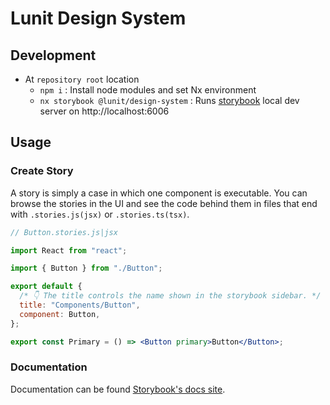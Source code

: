 # Lunit Design System

## Development

- At `repository root` location
  - `npm i` : Install node modules and set Nx environment
  - `nx storybook @lunit/design-system` : Runs [storybook](https://storybook.js.org) local dev server on http://localhost:6006

## Usage

### Create Story

A story is simply a case in which one component is executable.
You can browse the stories in the UI and see the code behind them in files that end with `.stories.js(jsx)` or `.stories.ts(tsx)`.

```jsx
// Button.stories.js|jsx

import React from "react";

import { Button } from "./Button";

export default {
  /* 👇 The title controls the name shown in the storybook sidebar. */
  title: "Components/Button",
  component: Button,
};

export const Primary = () => <Button primary>Button</Button>;
```

### Documentation

Documentation can be found [Storybook's docs site](https://storybook.js.org/docs/react/writing-stories/introduction).
